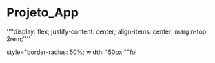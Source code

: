 # Projeto_App

 ''''display: flex;
  justify-content: center;
  align-items: center;
  margin-top: 2rem;''''


  style="border-radius: 50%; width: 150px;""foi